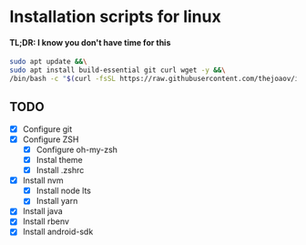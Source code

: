 # Installation scripts for linux
#### TL;DR: I know you don't have time for this
```bash
sudo apt update &&\
sudo apt install build-essential git curl wget -y &&\
/bin/bash -c "$(curl -fsSL https://raw.githubusercontent.com/thejoaov/installation-scripts/master/linux/bootstrap.sh)"
```

## TODO
- [x] Configure git
- [x] Configure ZSH
   - [x] Configure oh-my-zsh
   - [x] Instal theme
   - [x] Install .zshrc
- [x] Install nvm
   - [x] Install node lts
   - [x] Install yarn
- [x] Install java
- [x] Install rbenv
- [x] Install android-sdk
